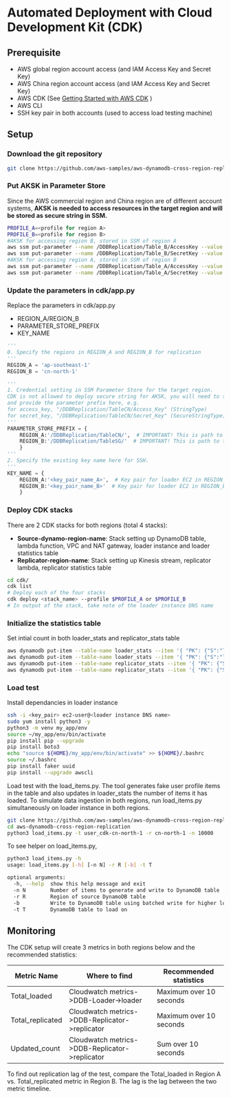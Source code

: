# Automated Deployment with Cloud Development Kit (CDK)

## Prerequisite

- AWS global region account access (and IAM Access Key and Secret Key)
- AWS China region account access (and IAM Access Key and Secret Key)
- AWS CDK (See [Getting Started with AWS CDK](https://docs.aws.amazon.com/cdk/latest/guide/getting_started.html) )
- AWS CLI
- SSH key pair in both accounts (used to access load testing machine)

## Setup

### Download the git repository

```bash
git clone https://github.com/aws-samples/aws-dynamodb-cross-region-replication.git
```

### Put AKSK in Parameter Store

Since the AWS commercial region and China region are of different account systems, **AKSK is needed to access resources in the target region and will be stored as secure string in SSM.**

```bash
PROFILE_A=<profile for region A>
PROFILE_B=<profile for region B>
#AKSK for accessing region B, stored in SSM of region A
aws ssm put-parameter --name /DDBReplication/Table_B/AccessKey --value <access_key> --type String --profile $PROFILE_A 
aws ssm put-parameter --name /DDBReplication/Table_B/SecretKey --value <secret_key> --type SecureString --profile $PROFILE_A 
#AKSK for accessing region A, stored in SSM of region B
aws ssm put-parameter --name /DDBReplication/Table_A/AccessKey --value <access_key> --type String --profile $PROFILE_B 
aws ssm put-parameter --name /DDBReplication/Table_A/SecretKey --value <secret_key> --type SecureString --profile $PROFILE_B
```

### Update the parameters in cdk/app.py

Replace the parameters in cdk/app.py

- REGION_A/REGION_B 
- PARAMETER_STORE_PREFIX
- KEY_NAME 

```python
'''
0. Specify the regions in REGION_A and REGION_B for replication
'''
REGION_A = 'ap-southeast-1'
REGION_B = 'cn-north-1'

'''
1. Credential setting in SSM Parameter Store for the target region. 
CDK is not allowed to deploy secure string for AKSK, you will need to set up parameter store in SSM manually
and provide the parameter prefix here, e.g.
for access_key, "/DDBReplication/TableCN/Access_Key" (StringType)
for secret_key, "/DDBReplication/TableCN/Secret_Key" (SecureStringType)
'''
PARAMETER_STORE_PREFIX = {
    REGION_A:'/DDBReplication/TableCN/',  # IMPORTANT! This is path to the AKSK to access REGION_B
    REGION_B:'/DDBReplication/TableSG/'  # IMPORTANT! This is path to the AKSK to access REGION_A
    }
'''
2. Specify the existing key name here for SSH. 
'''
KEY_NAME = {
    REGION_A:'<key_pair_name_A>',  # Key pair for loader EC2 in REGION_A
    REGION_B:'<key_pair_name_B>'  # Key pair for loader EC2 in REGION_B
    }
```

### Deploy CDK stacks

There are 2 CDK stacks for both regions (total 4 stacks): 

- **Source-dynamo-region-name**: Stack setting up DynamoDB table, lambda function, VPC and NAT gateway, loader instance and loader statistics table
- **Replicator-region-name**: Stack setting up Kinesis stream, replicator lambda, replicator statistics table

```bash
cd cdk/
cdk list
# Deploy each of the four stacks
cdk deploy <stack_name> --profile $PROFILE_A or $PROFILE_B
# In output of the stack, take note of the loader instance DNS name
```

### Initialize the statistics table

Set intial count in both loader_stats and replicator_stats table

```bash
aws dynamodb put-item --table-name loader_stats --item '{ "PK": {"S":"loaded_count"}, "cnt": {"N":"0"}}' --profile $PROFILE_A
aws dynamodb put-item --table-name loader_stats --item '{ "PK": {"S":"loaded_count"}, "cnt": {"N":"0"}}' --profile $PROFILE_B
aws dynamodb put-item --table-name replicator_stats --item '{ "PK": {"S":"replicated_count"}, "cnt": {"N":"0"}}' --profile $PROFILE_A
aws dynamodb put-item --table-name replicator_stats --item '{ "PK": {"S":"replicated_count"}, "cnt": {"N":"0"}}' --profile $PROFILE_B
```

### Load test

Install dependancies in loader instance

```bash
ssh -i <key_pair> ec2-user@<loader instance DNS name>
sudo yum install python3 -y
python3 -m venv my_app/env
source ~/my_app/env/bin/activate
pip install pip --upgrade
pip install boto3
echo "source ${HOME}/my_app/env/bin/activate" >> ${HOME}/.bashrc
source ~/.bashrc
pip install faker uuid
pip install --upgrade awscli
```

Load test with the load_items.py. The tool generates fake user profile items in the table and also updates in loader_stats the number of items it has loaded. To simulate data ingestion in both regions, run load_items.py simultaneously on loader instance in both regions.

```bash
git clone https://github.com/aws-samples/aws-dynamodb-cross-region-replication.git
cd aws-dynamodb-cross-region-replication
python3 load_items.py -t user_cdk-cn-north-1 -r cn-north-1 -n 10000
```

To see helper on load_items.py,

```bash
python3 load_items.py -h
usage: load_items.py [-h] [-n N] -r R [-b] -t T

optional arguments:
  -h, --help  show this help message and exit
  -n N        Number of items to generate and write to DynamoDB table
  -r R        Region of source DynamoDB table
  -b          Write to DynamoDB table using batched write for higher load
  -t T        DynamoDB table to load on
```

## Monitoring

The CDK setup will create 3 metrics in both regions below and the recommended statistics:

| Metric Name      | Where to find                                  | Recommended statistics  |
| ---------------- | ---------------------------------------------- | ----------------------- |
| Total_loaded     | Cloudwatch metrics->DDB-Loader->loader         | Maximum over 10 seconds |
| Total_replicated | Cloudwatch metrics->DDB-Replicator->replicator | Maximum over 10 seconds |
| Updated_count    | Cloudwatch metrics->DDB-Replicator->replicator | Sum over 10 seconds     |

To find out replication lag of the test, compare the Total_loaded in Region A vs. Total_replicated metric in Region B. The lag is the lag between the two metric timeline.